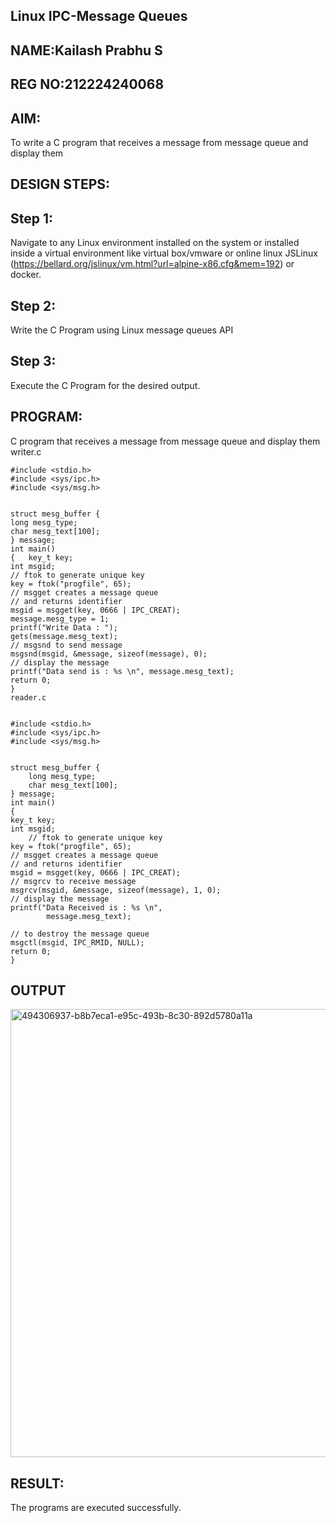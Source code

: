 
## Linux IPC-Message Queues

## NAME:Kailash Prabhu S
## REG NO:212224240068
## AIM:
To write a C program that receives a message from message queue and display them

## DESIGN STEPS:
## Step 1:
Navigate to any Linux environment installed on the system or installed inside a virtual environment like virtual box/vmware or online linux JSLinux (https://bellard.org/jslinux/vm.html?url=alpine-x86.cfg&mem=192) or docker.

## Step 2:
Write the C Program using Linux message queues API

## Step 3:
Execute the C Program for the desired output.

## PROGRAM:
C program that receives a message from message queue and display them
writer.c


    #include <stdio.h> 
    #include <sys/ipc.h> 
    #include <sys/msg.h> 


    struct mesg_buffer { 
	long mesg_type; 
	char mesg_text[100]; 
    } message; 
    int main() 
    { 	key_t key; 
	int msgid;
    // ftok to generate unique key 
	key = ftok("progfile", 65); 
	// msgget creates a message queue 
	// and returns identifier 
	msgid = msgget(key, 0666 | IPC_CREAT); 
	message.mesg_type = 1; 
	printf("Write Data : "); 
	gets(message.mesg_text); 
	// msgsnd to send message 
	msgsnd(msgid, &message, sizeof(message), 0); 
	// display the message 
	printf("Data send is : %s \n", message.mesg_text); 
	return 0; 
    }
    reader.c
    
    
    #include <stdio.h>
    #include <sys/ipc.h>
    #include <sys/msg.h>
    
    
    struct mesg_buffer {
    	long mesg_type;
    	char mesg_text[100];
    } message;
    int main()
    {
	key_t key;
	int msgid;
    	// ftok to generate unique key
	key = ftok("progfile", 65);
	// msgget creates a message queue
	// and returns identifier
	msgid = msgget(key, 0666 | IPC_CREAT);
	// msgrcv to receive message
	msgrcv(msgid, &message, sizeof(message), 1, 0);
	// display the message
	printf("Data Received is : %s \n",
			message.mesg_text);

	// to destroy the message queue
	msgctl(msgid, IPC_RMID, NULL);
	return 0;
    }
## OUTPUT

<img width="989" height="717" alt="494306937-b8b7eca1-e95c-493b-8c30-892d5780a11a" src="https://github.com/user-attachments/assets/59cb1f3b-87a3-44b4-967a-ac0f2a891109" />

## RESULT:
The programs are executed successfully.
